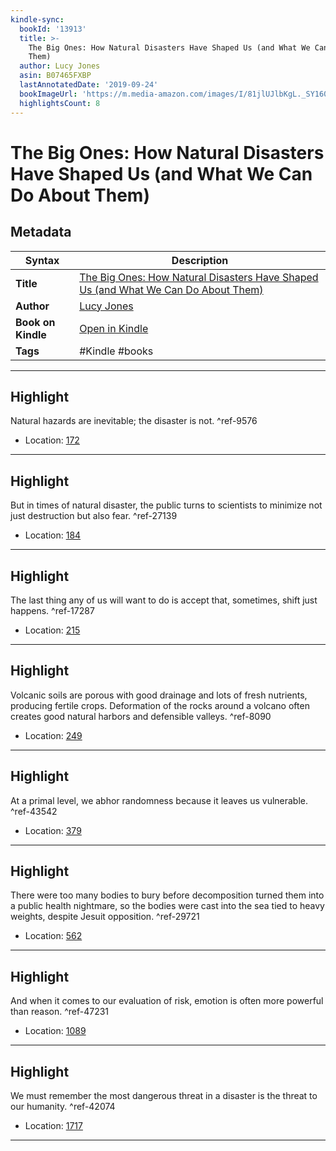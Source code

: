 ```yaml
---
kindle-sync:
  bookId: '13913'
  title: >-
    The Big Ones: How Natural Disasters Have Shaped Us (and What We Can Do About
    Them)
  author: Lucy Jones
  asin: B07465FXBP
  lastAnnotatedDate: '2019-09-24'
  bookImageUrl: 'https://m.media-amazon.com/images/I/81jlUJlbKgL._SY160.jpg'
  highlightsCount: 8
---
```

# The Big Ones: How Natural Disasters Have Shaped Us (and What We Can Do About Them)

## Metadata

| Syntax | Description |
| ---------- | ---------- |
| **Title** | [The Big Ones: How Natural Disasters Have Shaped Us (and What We Can Do About Them)](https://www.amazon.com/dp/B07465FXBP) |
| **Author** | [Lucy Jones](https://www.amazon.comundefined) |
| **Book on Kindle** | <a href="kindle://book?action=open&asin=B07465FXBP" target="_blank">Open in Kindle</a> |
| **Tags** | #Kindle #books |

---

## Highlight

Natural hazards are inevitable; the disaster is not. ^ref-9576
- Location: [172](kindle://book?action=open&asin=B07465FXBP&location=172)

---
## Highlight

But in times of natural disaster, the public turns to scientists to minimize not just destruction but also fear. ^ref-27139
- Location: [184](kindle://book?action=open&asin=B07465FXBP&location=184)

---
## Highlight

The last thing any of us will want to do is accept that, sometimes, shift just happens. ^ref-17287
- Location: [215](kindle://book?action=open&asin=B07465FXBP&location=215)

---
## Highlight

Volcanic soils are porous with good drainage and lots of fresh nutrients, producing fertile crops. Deformation of the rocks around a volcano often creates good natural harbors and defensible valleys. ^ref-8090
- Location: [249](kindle://book?action=open&asin=B07465FXBP&location=249)

---
## Highlight

At a primal level, we abhor randomness because it leaves us vulnerable. ^ref-43542
- Location: [379](kindle://book?action=open&asin=B07465FXBP&location=379)

---
## Highlight

There were too many bodies to bury before decomposition turned them into a public health nightmare, so the bodies were cast into the sea tied to heavy weights, despite Jesuit opposition. ^ref-29721
- Location: [562](kindle://book?action=open&asin=B07465FXBP&location=562)

---
## Highlight

And when it comes to our evaluation of risk, emotion is often more powerful than reason. ^ref-47231
- Location: [1089](kindle://book?action=open&asin=B07465FXBP&location=1089)

---
## Highlight

We must remember the most dangerous threat in a disaster is the threat to our humanity. ^ref-42074
- Location: [1717](kindle://book?action=open&asin=B07465FXBP&location=1717)

---
